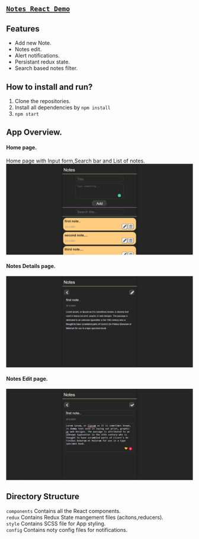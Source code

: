## [`Notes React Demo`](https://devilzer.github.io/notes-app/)

## Features

* Add new Note.
* Notes edit.
* Alert notifications.
* Persistant redux state.
* Search based notes filter.

## How to install and run?

1. Clone the repositories.
2. Install all dependencies by `npm install`
3. `npm start`

## App Overview.

#### Home page.
Home page with Input form,Search bar and List of notes.
<img src="images/homePage.png"/><br/>

#### Notes Details page.
<img src="images/detailsPage.png"/><br/>

#### Notes Edit page.
<img src="images/edit.png"/><br/>

## Directory Structure
`components` Contains all the React components.<br/>
`redux` Contains Redux State mangement files (acitons,reducers).<br/>
`style` Contains SCSS file for App styling.<br/>
`config` Contains noty config files for notifications.

